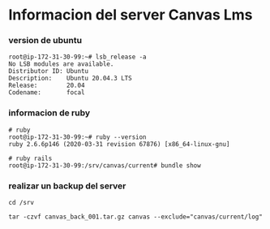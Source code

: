 # Informacion del server Canvas Lms

### version de ubuntu
```shell
root@ip-172-31-30-99:~# lsb_release -a
No LSB modules are available.
Distributor ID: Ubuntu
Description:    Ubuntu 20.04.3 LTS
Release:        20.04
Codename:       focal

```

### informacion de ruby
```shell
# ruby
root@ip-172-31-30-99:~# ruby --version
ruby 2.6.6p146 (2020-03-31 revision 67876) [x86_64-linux-gnu]

# ruby rails
root@ip-172-31-30-99:/srv/canvas/current# bundle show

```

### realizar un backup del server
```shell
cd /srv

tar -czvf canvas_back_001.tar.gz canvas --exclude="canvas/current/log"
```